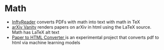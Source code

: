 
# Math

* [InftyReader](http://www.inftyreader.org/?p=29) converts PDFs with math into text with math in TeX
* [arXiv Vanity](https://www.arxiv-vanity.com/) renders papers on arXiv in html using the LaTeX source. Math has LaTeX alt text
* [Paper to HTML Converter ](https://papertohtml.org/) is an experimental project that converts pdf to html via machine learning models
